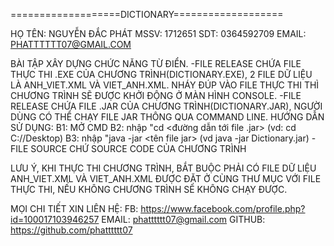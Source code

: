 ===================DICTIONARY===================

HỌ TÊN: NGUYỄN ĐẮC PHÁT 
MSSV: 1712651
SDT: 0364592709
EMAIL: PHATTTTTT07@GMAIL.COM

BÀI TẬP XÂY DỰNG CHỨC NĂNG TỪ ĐIỂN.
-FILE RELEASE CHỨA FILE THỰC THI .EXE CỦA CHƯƠNG TRÌNH(DICTIONARY.EXE),
2 FILE DỮ LIỆU LÀ ANH_VIET.XML VÀ VIET_ANH.XML.
NHÁY ĐÚP VÀO FILE THỰC THI THÌ CHƯƠNG TRÌNH SẼ ĐƯỢC KHỞI ĐỘNG Ở MÀN HÌNH CONSOLE.
-FILE RELEASE CHỨA FILE .JAR CỦA CHƯƠNG TRÌNH(DICTIONARY.JAR), NGƯỜI DÙNG CÓ THỂ
CHẠY FILE JAR THÔNG QUA COMMAND LINE.
HƯỚNG DẪN SỬ DỤNG:
B1: MỞ CMD
B2: nhập "cd <đường dẫn tới file .jar>  (vd: cd C://Desktop) 
B3: nhập "java -jar <tên file jar> (vd java -jar Dictionary.jar)
-FILE SOURCE CHỨ SOURCE CODE CỦA CHƯƠNG TRÌNH

LƯU Ý, KHI THỰC THI CHƯƠNG TRÌNH, BẮT BUỘC PHẢI CÓ FILE DỮ LIỆU ANH_VIET.XML VÀ VIET_ANH.XML
ĐƯỢC ĐẶT Ở CÙNG THƯ MỤC VỚI FILE THỰC THI, NẾU KHÔNG CHƯƠNG TRÌNH SẼ KHÔNG CHẠY ĐƯỢC.

MỌI CHI TIẾT XIN LIÊN HỆ: 
FB: https://www.facebook.com/profile.php?id=100017103946257
EMAIL: phatttttt07@gmail.com
GITHUB: https://github.com/phatttttt07

